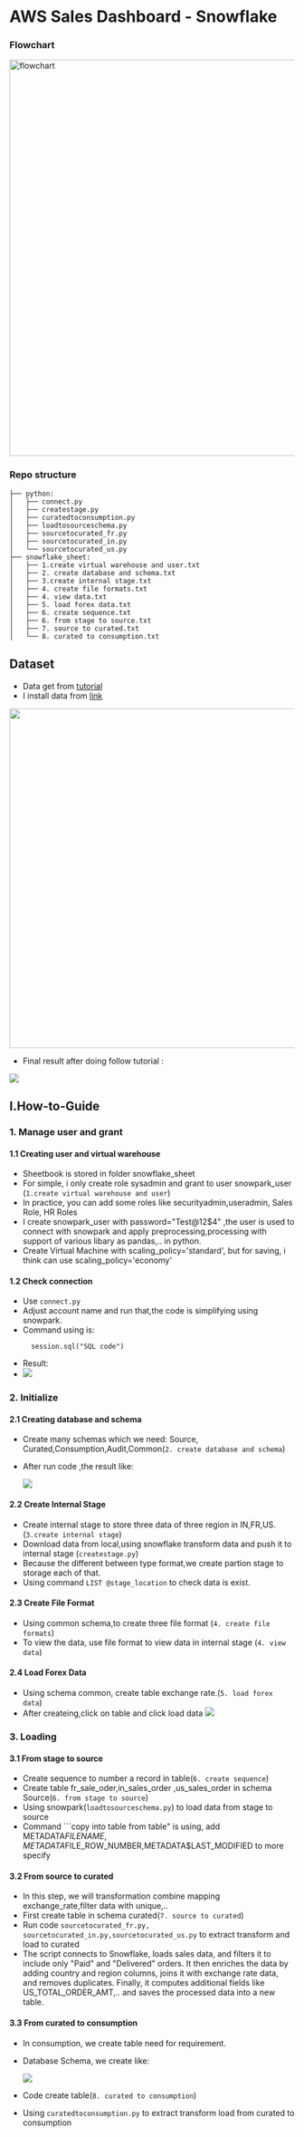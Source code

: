 # AWS Sales Dashboard - Snowflake

### Flowchart

<img src="./image/system.JPG" alt="flowchart" width="700"/>

### Repo structure
```
├── python: 
│   ├── connect.py
│   ├── createstage.py
│   ├── curatedtoconsumption.py
│   ├── loadtosourceschema.py
│   ├── sourcetocurated_fr.py
│   ├── sourcetocurated_in.py
│   └── sourcetocurated_us.py
├── snowflake_sheet:
│   ├── 1.create virtual warehouse and user.txt
│   ├── 2. create database and schema.txt
│   ├── 3.create internal stage.txt
│   ├── 4. create file formats.txt
│   ├── 4. view data.txt
│   ├── 5. load forex data.txt
│   ├── 6. create sequence.txt
│   ├── 6. from stage to source.txt
│   ├── 7. source to curated.txt
│   └── 8. curated to consumption.txt
```

## **Dataset**
- Data get from [tutorial](https://www.youtube.com/watch?v=1jC98XQwBZw)
- I install data from [link](https://gitlab.com/toppertips/snowflake-work/-/blob/main/snowpark-example/end2end-sample-data/3-region-sales-data.zip)

<img src="./image/sampledata.JPG" width="600">


- Final result after doing follow tutorial :
<img src="./image/dashboard.JPG">

## I.How-to-Guide

### 1. Manage user and grant
#### 1.1 Creating user and virtual warehouse
- Sheetbook is stored in folder snowflake_sheet
- For simple,  i only create role sysadmin and grant to user snowpark_user (```1.create virtual warehouse and user```)
- In practice, you can add some roles like securityadmin,useradmin, Sales Role, HR Roles
- I create snowpark_user with password="Test@12$4" ,the user is used to connect with snowpark and apply preprocessing,processing with support of various libary as pandas,.. in python. 
- Create Virtual Machine with scaling_policy='standard', but for saving, i think can use scaling_policy='economy'
#### 1.2 Check connection
- Use ```connect.py```
- Adjust account name and run that,the code is simplifying using snowpark.
- Command using is:
  ```
    session.sql("SQL code")
  ```
- Result:
- 
  <img src="./image/step1.JPG">

### 2. Initialize
#### 2.1 Creating database and schema
- Create many schemas which we need: Source, Curated,Consumption,Audit,Common(```2. create database and schema```)
- After run code ,the result like:
  
   <img src="./image/step1.JPG">
   
#### 2.2 Create Internal Stage
- Create internal stage to store three data of three region in IN,FR,US. (```3.create internal stage```)
- Download data from local,using snowflake transform data and push it to internal stage (```createstage.py```)
- Because the different between type format,we create partion stage to storage each of that.
- Using command ```LIST @stage_location``` to check data is exist.
#### 2.3 Create File Format
- Using common schema,to create three file format (```4. create file formats```)
- To view the data, use file format to view data in internal stage (```4. view data```)
#### 2.4 Load Forex Data
- Using schema common, create table exchange rate.(```5. load forex data```)
- After createing,click on table and click load data
   <img src="./image/loaddata.JPG">

### 3. Loading
#### 3.1 From stage to source
- Create sequence to number a record in table(```6. create sequence```)
- Create table fr_sale_oder,in_sales_order ,us_sales_order in schema Source(```6. from stage to source```)
- Using snowpark(```loadtosourceschema.py```) to load data from stage to source
- Command ```copy into table from table" is using, add METADATA$FILENAME,METADATA$FILE_ROW_NUMBER,METADATA$LAST_MODIFIED to more specify

#### 3.2 From source to curated
- In this step, we will transformation combine mapping exchange_rate,filter data with unique,..
- First create table in schema curated(```7. source to curated```)
- Run code ```sourcetocurated_fr.py, sourcetocurated_in.py,sourcetocurated_us.py``` to extract transform and load to curated
- The script connects to Snowflake, loads sales data, and filters it to include only "Paid" and "Delivered" orders. It then enriches the data by adding country and region columns, joins it with exchange rate data, and removes duplicates. Finally, it computes additional fields like US_TOTAL_ORDER_AMT,.. and saves the processed data into a new table.

#### 3.3 From curated to consumption
- In consumption, we create table need for requirement.
- Database Schema, we create like:

   <img src="./image/schema.JPG">
   
- Code create table(```8. curated to consumption```)
- Using ```curatedtoconsumption.py``` to extract transform load from curated to consumption



